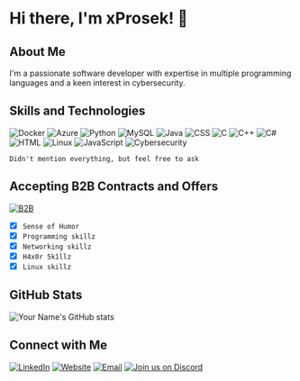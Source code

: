 # Hi there, I'm xProsek! 👋

## About Me
I'm a passionate software developer with expertise in multiple programming languages and a keen interest in cybersecurity.

## Skills and Technologies

![Docker](https://img.shields.io/badge/-Docker-2496ED?style=flat&logo=docker&logoColor=white)
![Azure](https://img.shields.io/badge/-Azure-0089D6?style=flat&logo=microsoft-azure&logoColor=white)
![Python](https://img.shields.io/badge/-Python-3776AB?style=flat&logo=python&logoColor=white)
![MySQL](https://img.shields.io/badge/-MySQL-4479A1?style=flat&logo=mysql&logoColor=white)
![Java](https://img.shields.io/badge/-Java-007396?style=flat&logo=java&logoColor=white)
![CSS](https://img.shields.io/badge/-CSS-1572B6?style=flat&logo=css3&logoColor=white)
![C](https://img.shields.io/badge/-C-00599C?style=flat&logo=c&logoColor=white)
![C++](https://img.shields.io/badge/-C++-00599C?style=flat&logo=c%2B%2B&logoColor=white)
![C#](https://img.shields.io/badge/-C%23-239120?style=flat&logo=c-sharp&logoColor=white)
![HTML](https://img.shields.io/badge/-HTML-E34F26?style=flat&logo=html5&logoColor=white)
![Linux](https://img.shields.io/badge/-Linux-FCC624?style=flat&logo=linux&logoColor=black)
![JavaScript](https://img.shields.io/badge/-JavaScript-F7DF1E?style=flat&logo=javascript&logoColor=black)
![Cybersecurity](https://img.shields.io/badge/-Cybersecurity-000000?style=flat&logo=security&logoColor=white)

```Didn't mention everything, but feel free to ask```

## Accepting B2B Contracts and Offers
[![B2B](https://img.shields.io/badge/B2B-Enabled-blue?style=flat-square)](https://xprosek.dev)
- [x] ```Sense of Humor```
- [x] ```Programming skillz```
- [x] ```Networking skillz```
- [x] ```H4x0r 5k1llz```
- [x] ```Linux skillz``` 

## GitHub Stats
![Your Name's GitHub stats](https://github-readme-stats.vercel.app/api?username=xProsek720&show_icons=true&theme=dark)

## Connect with Me
[![LinkedIn](https://img.shields.io/badge/-LinkedIn-0077B5?style=flat&logo=linkedin&logoColor=white)](https://www.linkedin.com/in/filipwalega/)
[![Website](https://img.shields.io/badge/Visit-My%20Website-blue?style=flat-square&logo=google-chrome)](https://www.xprosek.dev/en.html)
[![Email](https://img.shields.io/badge/Email-kontakt%40xprosek.dev-blue?style=flat-square&logo=gmail)](mailto:kontakt@xprosek.dev)
[![Join us on Discord](https://img.shields.io/badge/Join%20us%20on-Discord-7289DA?style=flat-square&logo=discord)](https://discord.gg/bCbhufcz2Y)
